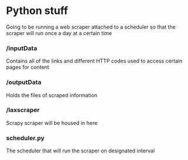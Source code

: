 # Python stuff

Going to be running a web scraper attached to a scheduler so that the scraper will run once a day at a certain time

### /inputData

Contains all of the links and different HTTP codes used to access certain pages for content

### /outputData

Holds the files of scraped information

### /laxscraper

Scrapy scraper will be housed in here

### scheduler.py

The scheduler that will run the scraper on designated interval
